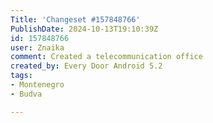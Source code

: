 ```yaml
---
Title: 'Changeset #157848766'
PublishDate: 2024-10-13T19:10:39Z
id: 157848766
user: Znaika
comment: Created a telecommunication office
created_by: Every Door Android 5.2
tags:
- Montenegro
- Budva

---
```

